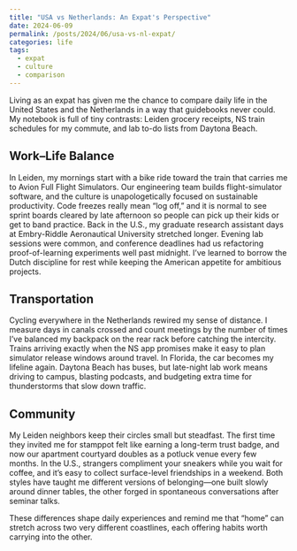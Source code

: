 ```yaml
---
title: "USA vs Netherlands: An Expat's Perspective"
date: 2024-06-09
permalink: /posts/2024/06/usa-vs-nl-expat/
categories: life
tags:
  - expat
  - culture
  - comparison
---
```


Living as an expat has given me the chance to compare daily life in the United States and the Netherlands in a way that guidebooks never could. My notebook is full of tiny contrasts: Leiden grocery receipts, NS train schedules for my commute, and lab to-do lists from Daytona Beach.

## Work–Life Balance

In Leiden, my mornings start with a bike ride toward the train that carries me to Avion Full Flight Simulators. Our engineering team builds flight-simulator software, and the culture is unapologetically focused on sustainable productivity. Code freezes really mean “log off,” and it is normal to see sprint boards cleared by late afternoon so people can pick up their kids or get to band practice. Back in the U.S., my graduate research assistant days at Embry-Riddle Aeronautical University stretched longer. Evening lab sessions were common, and conference deadlines had us refactoring proof-of-learning experiments well past midnight. I’ve learned to borrow the Dutch discipline for rest while keeping the American appetite for ambitious projects.

## Transportation

Cycling everywhere in the Netherlands rewired my sense of distance. I measure days in canals crossed and count meetings by the number of times I’ve balanced my backpack on the rear rack before catching the intercity. Trains arriving exactly when the NS app promises make it easy to plan simulator release windows around travel. In Florida, the car becomes my lifeline again. Daytona Beach has buses, but late-night lab work means driving to campus, blasting podcasts, and budgeting extra time for thunderstorms that slow down traffic.

## Community

My Leiden neighbors keep their circles small but steadfast. The first time they invited me for stamppot felt like earning a long-term trust badge, and now our apartment courtyard doubles as a potluck venue every few months. In the U.S., strangers compliment your sneakers while you wait for coffee, and it’s easy to collect surface-level friendships in a weekend. Both styles have taught me different versions of belonging—one built slowly around dinner tables, the other forged in spontaneous conversations after seminar talks.

These differences shape daily experiences and remind me that “home” can stretch across two very different coastlines, each offering habits worth carrying into the other.
